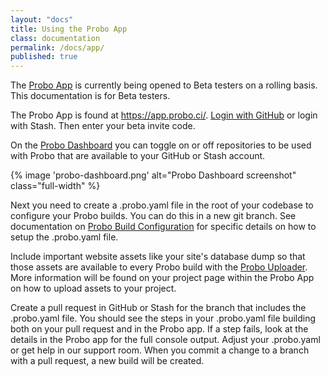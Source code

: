 ```yaml
---
layout: "docs"
title: Using the Probo App
class: documentation
permalink: /docs/app/
published: true
---
```

The [Probo App](https://app.probo.ci/ "Probo App") is currently being opened to Beta testers on a rolling basis. This documentation is for Beta testers.

The Probo App is found at https://app.probo.ci/. [Login with GitHub](https://app.probo.ci/auth/github "Login with GitHub") or login with Stash. Then enter your beta invite code.

On the [Probo Dashboard](https://app.probo.ci/dashboard "Probo Dashboard") you can toggle on or off repositories to be used with Probo that are available to your GitHub or Stash account.

{% image 'probo-dashboard.png' alt="Probo Dashboard screenshot" class="full-width" %}

Next you need to create a .probo.yaml file in the root of your codebase to configure your Probo builds. You can do this in a new git branch. See documentation on [Probo Build Configuration](http://probo.ci/docs/build/ "Probo Build Configuration") for specific details on how to setup the .probo.yaml file.

Include important website assets like your site's database dump so that those assets are available to every Probo build with the [Probo Uploader](https://github.com/ProboCI/probo-uploader "Probo Uploader"). More information will be found on your project page within the Probo App on how to upload assets to your project.

Create a pull request in GitHub or Stash for the branch that includes the .probo.yaml file. You should see the steps in your .probo.yaml file building both on your pull request and in the Probo app. If a step fails, look at the details in the Probo app for the full console output. Adjust your .probo.yaml or get help in our support room. When you commit a change to a branch with a pull request, a new build will be created.
